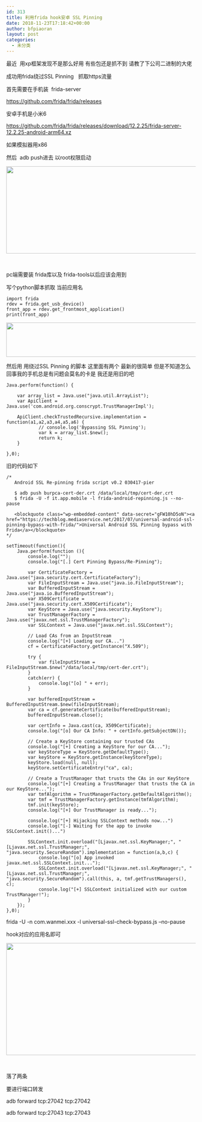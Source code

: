 ```yaml
---
id: 313
title: 利用frida hook安卓 SSL Pinning
date: 2018-11-23T17:18:42+00:00
author: bfpiaoran
layout: post
categories:
  - 未分类
---
```

最近  用xp框架发现不是那么好用 有些包还是抓不到 请教了下公司二进制的大佬

成功用frida绕过SSL Pinning   抓取https流量

首先需要在手机装  frida-server

https://github.com/frida/frida/releases

安卓手机是小米6

https://github.com/frida/frida/releases/download/12.2.25/frida-server-12.2.25-android-arm64.xz

如果模拟器用x86

然后  adb push进去 以root权限启动

<img class="alignnone size-full wp-image-314" src="http://www.cuijianxiong.top/wp-content/uploads/2018/11/111-3.png" alt="" width="680" height="231" srcset="http://www.cuijianxiong.top/wp-content/uploads/2018/11/111-3.png 680w, http://www.cuijianxiong.top/wp-content/uploads/2018/11/111-3-300x102.png 300w" sizes="(max-width: 709px) 85vw, (max-width: 909px) 67vw, (max-width: 984px) 61vw, (max-width: 1362px) 45vw, 600px" /> 

&nbsp;

pc端需要装 frida库以及 frida-tools以后应该会用到

写个python脚本抓取 当前应用名

<pre class="pure-highlightjs"><code class="">import frida
rdev = frida.get_usb_device()
front_app = rdev.get_frontmost_application()
print(front_app)</code></pre>

<img class="alignnone size-full wp-image-315" src="http://www.cuijianxiong.top/wp-content/uploads/2018/11/111-4.png" alt="" width="686" height="91" srcset="http://www.cuijianxiong.top/wp-content/uploads/2018/11/111-4.png 686w, http://www.cuijianxiong.top/wp-content/uploads/2018/11/111-4-300x40.png 300w" sizes="(max-width: 709px) 85vw, (max-width: 909px) 67vw, (max-width: 984px) 61vw, (max-width: 1362px) 45vw, 600px" /> 

然后用 用绕过SSL Pinning 的脚本 这里面有两个 最新的很简单 但是不知道怎么回事我的手机总是有问题会莫名的卡是 我还是用旧的吧

<pre class="pure-highlightjs"><code class="">Java.perform(function() {                

    var array_list = Java.use("java.util.ArrayList");
    var ApiClient = Java.use('com.android.org.conscrypt.TrustManagerImpl');

    ApiClient.checkTrustedRecursive.implementation = function(a1,a2,a3,a4,a5,a6) {
            // console.log('Bypassing SSL Pinning');
            var k = array_list.$new(); 
            return k;
    }

},0);</code></pre>

旧的代码如下

<pre class="pure-highlightjs"><code class="">/* 
   Android SSL Re-pinning frida script v0.2 030417-pier 

   $ adb push burpca-cert-der.crt /data/local/tmp/cert-der.crt
   $ frida -U -f it.app.mobile -l frida-android-repinning.js --no-pause

   &lt;blockquote class="wp-embedded-content" data-secret="gFW10hD5oN">&lt;a href="https://techblog.mediaservice.net/2017/07/universal-android-ssl-pinning-bypass-with-frida/">Universal Android SSL Pinning bypass with Frida&lt;/a>&lt;/blockquote>
*/

setTimeout(function(){
    Java.perform(function (){
    	console.log("");
	    console.log("[.] Cert Pinning Bypass/Re-Pinning");

	    var CertificateFactory = Java.use("java.security.cert.CertificateFactory");
	    var FileInputStream = Java.use("java.io.FileInputStream");
	    var BufferedInputStream = Java.use("java.io.BufferedInputStream");
	    var X509Certificate = Java.use("java.security.cert.X509Certificate");
	    var KeyStore = Java.use("java.security.KeyStore");
	    var TrustManagerFactory = Java.use("javax.net.ssl.TrustManagerFactory");
	    var SSLContext = Java.use("javax.net.ssl.SSLContext");

	    // Load CAs from an InputStream
	    console.log("[+] Loading our CA...")
	    cf = CertificateFactory.getInstance("X.509");
	    
	    try {
	    	var fileInputStream = FileInputStream.$new("/data/local/tmp/cert-der.crt");
	    }
	    catch(err) {
	    	console.log("[o] " + err);
	    }
	    
	    var bufferedInputStream = BufferedInputStream.$new(fileInputStream);
	  	var ca = cf.generateCertificate(bufferedInputStream);
	    bufferedInputStream.close();

		var certInfo = Java.cast(ca, X509Certificate);
	    console.log("[o] Our CA Info: " + certInfo.getSubjectDN());

	    // Create a KeyStore containing our trusted CAs
	    console.log("[+] Creating a KeyStore for our CA...");
	    var keyStoreType = KeyStore.getDefaultType();
	    var keyStore = KeyStore.getInstance(keyStoreType);
	    keyStore.load(null, null);
	    keyStore.setCertificateEntry("ca", ca);
	    
	    // Create a TrustManager that trusts the CAs in our KeyStore
	    console.log("[+] Creating a TrustManager that trusts the CA in our KeyStore...");
	    var tmfAlgorithm = TrustManagerFactory.getDefaultAlgorithm();
	    var tmf = TrustManagerFactory.getInstance(tmfAlgorithm);
	    tmf.init(keyStore);
	    console.log("[+] Our TrustManager is ready...");

	    console.log("[+] Hijacking SSLContext methods now...")
	    console.log("[-] Waiting for the app to invoke SSLContext.init()...")

	   	SSLContext.init.overload("[Ljavax.net.ssl.KeyManager;", "[Ljavax.net.ssl.TrustManager;", "java.security.SecureRandom").implementation = function(a,b,c) {
	   		console.log("[o] App invoked javax.net.ssl.SSLContext.init...");
	   		SSLContext.init.overload("[Ljavax.net.ssl.KeyManager;", "[Ljavax.net.ssl.TrustManager;", "java.security.SecureRandom").call(this, a, tmf.getTrustManagers(), c);
	   		console.log("[+] SSLContext initialized with our custom TrustManager!");
	   	}
    });
},0);</code></pre>

frida -U -n com.wanmei.xxx -l universal-ssl-check-bypass.js &#8211;no-pause

hook对应的应用名即可

<img class="alignnone size-full wp-image-316" src="http://www.cuijianxiong.top/wp-content/uploads/2018/11/222.png" alt="" width="789" height="297" srcset="http://www.cuijianxiong.top/wp-content/uploads/2018/11/222.png 789w, http://www.cuijianxiong.top/wp-content/uploads/2018/11/222-300x113.png 300w, http://www.cuijianxiong.top/wp-content/uploads/2018/11/222-768x289.png 768w" sizes="(max-width: 709px) 85vw, (max-width: 909px) 67vw, (max-width: 984px) 61vw, (max-width: 1362px) 45vw, 600px" /> 

&nbsp;

落了两条

要进行端口转发

adb forward tcp:27042 tcp:27042

adb forward tcp:27043 tcp:27043